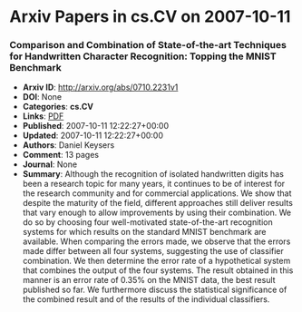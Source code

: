 # Arxiv Papers in cs.CV on 2007-10-11
### Comparison and Combination of State-of-the-art Techniques for Handwritten Character Recognition: Topping the MNIST Benchmark
- **Arxiv ID**: http://arxiv.org/abs/0710.2231v1
- **DOI**: None
- **Categories**: **cs.CV**
- **Links**: [PDF](http://arxiv.org/pdf/0710.2231v1)
- **Published**: 2007-10-11 12:22:27+00:00
- **Updated**: 2007-10-11 12:22:27+00:00
- **Authors**: Daniel Keysers
- **Comment**: 13 pages
- **Journal**: None
- **Summary**: Although the recognition of isolated handwritten digits has been a research topic for many years, it continues to be of interest for the research community and for commercial applications. We show that despite the maturity of the field, different approaches still deliver results that vary enough to allow improvements by using their combination. We do so by choosing four well-motivated state-of-the-art recognition systems for which results on the standard MNIST benchmark are available. When comparing the errors made, we observe that the errors made differ between all four systems, suggesting the use of classifier combination. We then determine the error rate of a hypothetical system that combines the output of the four systems. The result obtained in this manner is an error rate of 0.35% on the MNIST data, the best result published so far. We furthermore discuss the statistical significance of the combined result and of the results of the individual classifiers.



